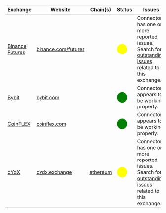 | Exchange                                         | Website                                      | Chain(s)                          | Status                                               | Issues                           |
| ------------------------------------------------ | -------------------------------------------- | --------------------------------- | ---------------------------------------------------- | -------------------------------- |
| [Binance Futures](/exchanges/binance-perpetual)  | [binance.com/futures](https://www.binance.com/futures)           |                                   | <span style="color:yellow; font-size:25px">⬤</span> | Connector has one or more reported issues. Search for [outstanding issues](https://github.com/hummingbot/hummingbot/labels/binance_perpetual) related to this exchange.  |
| [Bybit](/exchanges/bybit-perpetual)              | [bybit.com](https://www.bybit.com/en-US/)    |                                   | <span style="color:green; font-size:25px">⬤</span> | Connector appears to be working properly.    |
| [CoinFLEX](/exchanges/coinflex-perpetual)              | [coinflex.com](https://coinflex.com/)    |                                   | <span style="color:green; font-size:25px">⬤</span> | Connector appears to be working properly.    |
| [dYdX](/exchanges/dydx-perpetual)      | [dydx.exchange](https://dydx.exchange/)      | [ethereum](/gateway/chains/ethereum)   | <span style="color:yellow; font-size:25px">⬤</span> | Connector has one or more reported issues. Search for [outstanding issues](https://github.com/hummingbot/hummingbot/labels/dydx_perpetual) related to this exchange.    |
